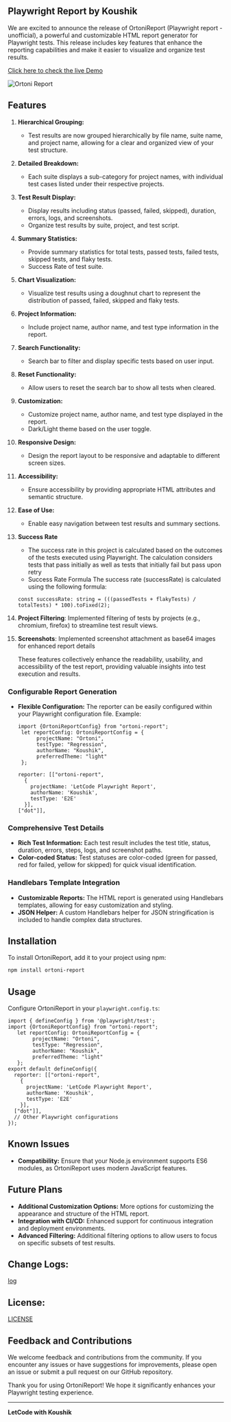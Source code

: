 ## Playwright Report by Koushik

We are excited to announce the release of OrtoniReport (Playwright report - unofficial), a powerful and customizable HTML report generator for Playwright tests. This release includes key features that enhance the reporting capabilities and make it easier to visualize and organize test results.

[Click here to check the live Demo](https://ortoni.netlify.app/)

![Ortoni Report](https://github.com/ortoniKC/ortoni-report/assets/58769833/88237970-b97f-4339-94cd-a1e4f3488b10)

## Features

1. **Hierarchical Grouping:**

   - Test results are now grouped hierarchically by file name, suite name, and project name, allowing for a clear and organized view of your test structure.

2. **Detailed Breakdown:**

   - Each suite displays a sub-category for project names, with individual test cases listed under their respective projects.

3. **Test Result Display:**

   - Display results including status (passed, failed, skipped), duration, errors, logs, and screenshots.
   - Organize test results by suite, project, and test script.

4. **Summary Statistics:**

   - Provide summary statistics for total tests, passed tests, failed tests, skipped tests, and flaky tests.
   - Success Rate of test suite.

5. **Chart Visualization:**

   - Visualize test results using a doughnut chart to represent the distribution of passed, failed, skipped and flaky tests.

6. **Project Information:**

   - Include project name, author name, and test type information in the report.

7. **Search Functionality:**

   - Search bar to filter and display specific tests based on user input.

8. **Reset Functionality:**

   - Allow users to reset the search bar to show all tests when cleared.

9. **Customization:**

   - Customize project name, author name, and test type displayed in the report.
   - Dark/Light theme based on the user toggle.

10. **Responsive Design:**

    - Design the report layout to be responsive and adaptable to different screen sizes.

11. **Accessibility:**

    - Ensure accessibility by providing appropriate HTML attributes and semantic structure.

12. **Ease of Use:**

    - Enable easy navigation between test results and summary sections.

13. **Success Rate**
    - The success rate in this project is calculated based on the outcomes of the tests executed using Playwright. The calculation considers tests that pass initially as well as tests that initially fail but pass upon retry
    - Success Rate Formula
      The success rate (successRate) is calculated using the following formula:
    ```
    const successRate: string = (((passedTests + flakyTests) / totalTests) * 100).toFixed(2);
    ```
14. **Project Filtering**: Implemented filtering of tests by projects (e.g., chromium, firefox) to streamline test result views.

15. **Screenshots**: Implemented screenshot attachment as base64 images for enhanced report details

    These features collectively enhance the readability, usability, and accessibility of the test report, providing valuable insights into test execution and results.

### Configurable Report Generation

- **Flexible Configuration:** The reporter can be easily configured within your Playwright configuration file. Example:
  ```JS/TS
  import {OrtoniReportConfig} from "ortoni-report";
   let reportConfig: OrtoniReportConfig = {
        projectName: "Ortoni",
        testType: "Regression",
        authorName: "Koushik",
        preferredTheme: "light"
   };

  reporter: [["ortoni-report",
    {
      projectName: 'LetCode Playwright Report',
      authorName: 'Koushik',
      testType: 'E2E'
    }],
  ["dot"]],
  ```

### Comprehensive Test Details

- **Rich Test Information:** Each test result includes the test title, status, duration, errors, steps, logs, and screenshot paths.
- **Color-coded Status:** Test statuses are color-coded (green for passed, red for failed, yellow for skipped) for quick visual identification.

### Handlebars Template Integration

- **Customizable Reports:** The HTML report is generated using Handlebars templates, allowing for easy customization and styling.
- **JSON Helper:** A custom Handlebars helper for JSON stringification is included to handle complex data structures.

## Installation

To install OrtoniReport, add it to your project using npm:

```bash
npm install ortoni-report
```

## Usage

Configure OrtoniReport in your `playwright.config.ts`:

```javascript/typescript
import { defineConfig } from '@playwright/test';
import {OrtoniReportConfig} from "ortoni-report";
   let reportConfig: OrtoniReportConfig = {
        projectName: "Ortoni",
        testType: "Regression",
        authorName: "Koushik",
        preferredTheme: "light"
   };
export default defineConfig({
  reporter: [["ortoni-report",
    {
      projectName: 'LetCode Playwright Report',
      authorName: 'Koushik',
      testType: 'E2E'
    }],
  ["dot"]],
  // Other Playwright configurations
});
```

## Known Issues

- **Compatibility:** Ensure that your Node.js environment supports ES6 modules, as OrtoniReport uses modern JavaScript features.

## Future Plans

- **Additional Customization Options:** More options for customizing the appearance and structure of the HTML report.
- **Integration with CI/CD:** Enhanced support for continuous integration and deployment environments.
- **Advanced Filtering:** Additional filtering options to allow users to focus on specific subsets of test results.

## Change Logs:

[log](https://github.com/ortoniKC/ortoni-report/blob/main/changelog.md)

## License:

[LICENSE](https://github.com/ortoniKC/ortoni-report/blob/main/LICENSE.md)

## Feedback and Contributions

We welcome feedback and contributions from the community. If you encounter any issues or have suggestions for improvements, please open an issue or submit a pull request on our GitHub repository.

Thank you for using OrtoniReport! We hope it significantly enhances your Playwright testing experience.

---

**LetCode with Koushik**
